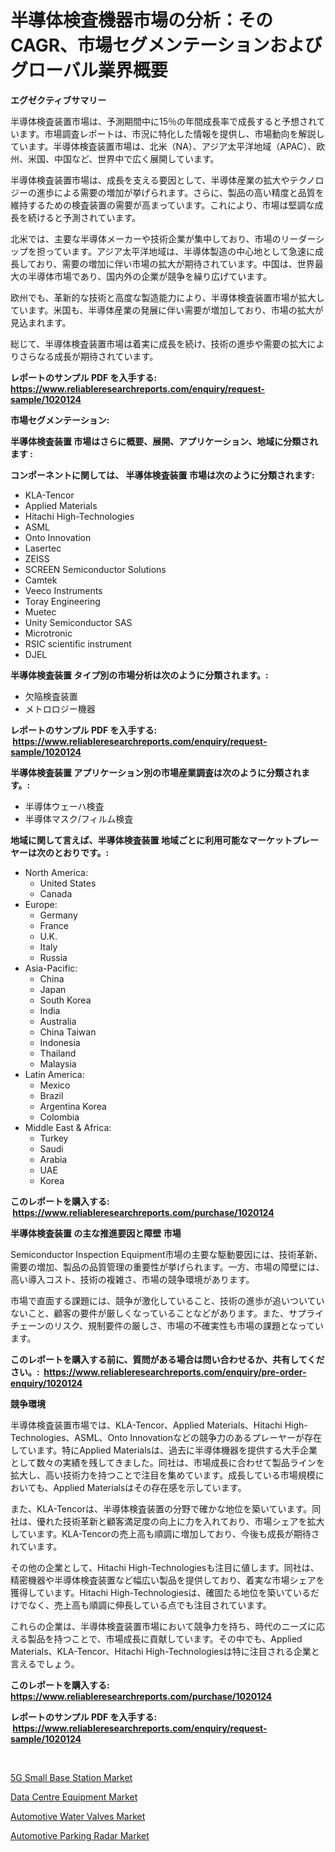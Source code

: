 <p><h1>半導体検査機器市場の分析：そのCAGR、市場セグメンテーションおよびグローバル業界概要</h1></p><p><strong>エグゼクティブサマリー</strong></p>
<p><p>半導体検査装置市場は、予測期間中に15％の年間成長率で成長すると予想されています。市場調査レポートは、市況に特化した情報を提供し、市場動向を解説しています。半導体検査装置市場は、北米（NA）、アジア太平洋地域（APAC）、欧州、米国、中国など、世界中で広く展開しています。</p><p>半導体検査装置市場は、成長を支える要因として、半導体産業の拡大やテクノロジーの進歩による需要の増加が挙げられます。さらに、製品の高い精度と品質を維持するための検査装置の需要が高まっています。これにより、市場は堅調な成長を続けると予測されています。</p><p>北米では、主要な半導体メーカーや技術企業が集中しており、市場のリーダーシップを担っています。アジア太平洋地域は、半導体製造の中心地として急速に成長しており、需要の増加に伴い市場の拡大が期待されています。中国は、世界最大の半導体市場であり、国内外の企業が競争を繰り広げています。</p><p>欧州でも、革新的な技術と高度な製造能力により、半導体検査装置市場が拡大しています。米国も、半導体産業の発展に伴い需要が増加しており、市場の拡大が見込まれます。</p><p>総じて、半導体検査装置市場は着実に成長を続け、技術の進歩や需要の拡大によりさらなる成長が期待されています。</p></p>
<p><strong>レポートのサンプル PDF を入手する: <a href="https://www.reliableresearchreports.com/enquiry/request-sample/1020124">https://www.reliableresearchreports.com/enquiry/request-sample/1020124</a></strong></p>
<p><strong>市場セグメンテーション:</strong></p>
<p><strong> 半導体検査装置 市場はさらに概要、展開、アプリケーション、地域に分類されます :</strong></p>
<p><strong>コンポーネントに関しては、 半導体検査装置 市場は次のように分類されます: &nbsp;</strong></p>
<p><ul><li>KLA-Tencor</li><li>Applied Materials</li><li>Hitachi High-Technologies</li><li>ASML</li><li>Onto Innovation</li><li>Lasertec</li><li>ZEISS</li><li>SCREEN Semiconductor Solutions</li><li>Camtek</li><li>Veeco Instruments</li><li>Toray Engineering</li><li>Muetec</li><li>Unity Semiconductor SAS</li><li>Microtronic</li><li>RSIC scientific instrument</li><li>DJEL</li></ul></p>
<p><strong> 半導体検査装置 タイプ別の市場分析は次のように分類されます。:</strong></p>
<p><ul><li>欠陥検査装置</li><li>メトロロジー機器</li></ul></p>
<p><strong>レポートのサンプル PDF を入手する: &nbsp;<a href="https://www.reliableresearchreports.com/enquiry/request-sample/1020124">https://www.reliableresearchreports.com/enquiry/request-sample/1020124</a></strong></p>
<p><strong> 半導体検査装置 アプリケーション別の市場産業調査は次のように分類されます。:</strong></p>
<p><ul><li>半導体ウェーハ検査</li><li>半導体マスク/フィルム検査</li></ul></p>
<p><strong>地域に関して言えば、半導体検査装置 地域ごとに利用可能なマーケットプレーヤーは次のとおりです。:</strong></p>
<p><ul>
    <li>
        North America:
        <ul>
            <li>United States</li>
            <li>Canada</li>
        </ul>
    </li>
    <li>
        Europe:
        <ul>
            <li>Germany</li>
            <li>France</li>
            <li>U.K.</li>
            <li>Italy</li>
            <li>Russia</li>
        </ul>
    </li>
    <li>
        Asia-Pacific:
        <ul>
            <li>China</li>
            <li>Japan</li>
            <li>South Korea</li>
            <li>India</li>
            <li>Australia</li>
            <li>China Taiwan</li>
            <li>Indonesia</li>
            <li>Thailand</li>
            <li>Malaysia</li>
        </ul>
    </li>
    <li>
        Latin America:
        <ul>
            <li>Mexico</li>
            <li>Brazil</li>
            <li>Argentina Korea</li>
            <li>Colombia</li>
        </ul>
    </li>
    <li>
        Middle East & Africa:
        <ul>
            <li>Turkey</li>
            <li>Saudi</li>
            <li>Arabia</li>
            <li>UAE</li>
            <li>Korea</li>
        </ul>
    </li>
    </ul></p>
<p><strong>このレポートを購入する: &nbsp;<a href="https://www.reliableresearchreports.com/purchase/1020124">https://www.reliableresearchreports.com/purchase/1020124</a></strong></p>
<p><strong>半導体検査装置 の主な推進要因と障壁 市場</strong></p>
<p><p>Semiconductor Inspection Equipment市場の主要な駆動要因には、技術革新、需要の増加、製品の品質管理の重要性が挙げられます。一方、市場の障壁には、高い導入コスト、技術の複雑さ、市場の競争環境があります。</p><p>市場で直面する課題には、競争が激化していること、技術の進歩が追いついていないこと、顧客の要件が厳しくなっていることなどがあります。また、サプライチェーンのリスク、規制要件の厳しさ、市場の不確実性も市場の課題となっています。</p></p>
<p><strong>このレポートを購入する前に、質問がある場合は問い合わせるか、共有してください。:&nbsp; <a href="https://www.reliableresearchreports.com/enquiry/pre-order-enquiry/1020124">https://www.reliableresearchreports.com/enquiry/pre-order-enquiry/1020124</a></strong></p>
<p><strong>競争環境</strong></p>
<p><p>半導体検査装置市場では、KLA-Tencor、Applied Materials、Hitachi High-Technologies、ASML、Onto Innovationなどの競争力のあるプレーヤーが存在しています。特にApplied Materialsは、過去に半導体機器を提供する大手企業として数々の実績を残してきました。同社は、市場成長に合わせて製品ラインを拡大し、高い技術力を持つことで注目を集めています。成長している市場規模においても、Applied Materialsはその存在感を示しています。</p><p>また、KLA-Tencorは、半導体検査装置の分野で確かな地位を築いています。同社は、優れた技術革新と顧客満足度の向上に力を入れており、市場シェアを拡大しています。KLA-Tencorの売上高も順調に増加しており、今後も成長が期待されています。</p><p>その他の企業として、Hitachi High-Technologiesも注目に値します。同社は、精密機器や半導体検査装置など幅広い製品を提供しており、着実な市場シェアを獲得しています。Hitachi High-Technologiesは、確固たる地位を築いているだけでなく、売上高も順調に伸長している点でも注目されています。</p><p>これらの企業は、半導体検査装置市場において競争力を持ち、時代のニーズに応える製品を持つことで、市場成長に貢献しています。その中でも、Applied Materials、KLA-Tencor、Hitachi High-Technologiesは特に注目される企業と言えるでしょう。</p></p>
<p><strong>このレポートを購入する: &nbsp; <a href="https://www.reliableresearchreports.com/purchase/1020124">https://www.reliableresearchreports.com/purchase/1020124</a></strong></p>
<p><strong>レポートのサンプル PDF を入手する: &nbsp;<a href="https://www.reliableresearchreports.com/enquiry/request-sample/1020124">https://www.reliableresearchreports.com/enquiry/request-sample/1020124</a></strong><strong></strong></p>
<p>&nbsp;</p>
<p><p><a href="https://view.publitas.com/reportprime-1/5g-small-base-station-market-research-report-unlocks-analysis-on-the-market-financial-status-market-size-and-market-revenue-upto-2030/">5G Small Base Station Market</a></p><p><a href="https://florentine-yuzu-f42.notion.site/Data-Centre-Equipment-Market-Provides-a-Comprehensive-Analysis-Including-a-Macro-Overview-of-the-Mar-16190d4d28e94fba961bbea1040e6380">Data Centre Equipment Market</a></p><p><a href="https://github.com/Whitneyboyettebo9kiw7yr13/Market-Research-Report-List-1/blob/main/automotive-water-valves-market.md">Automotive Water Valves Market</a></p><p><a href="https://github.com/sonuprakash1/Market-Research-Report-List-1/blob/main/automotive-parking-radar-market.md">Automotive Parking Radar Market</a></p></p>